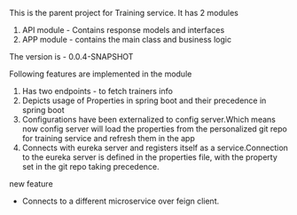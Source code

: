 This is the parent project for Training service. It has 2 modules
1) API module - Contains response models and interfaces
2) APP module - contains the main class and business logic


The version is - 0.0.4-SNAPSHOT

Following features are implemented in the module
1) Has two endpoints - to fetch trainers info
2) Depicts usage of Properties in spring boot and their precedence in spring boot
3) Configurations have been externalized to config server.Which means now config server will load the properties from the personalized git repo for training service and refresh them in the app
4) Connects with eureka server and registers itself as a service.Connection to the eureka server is defined in the properties file, with the property set in the git repo taking precedence.

new feature
- Connects to a different microservice over feign client.